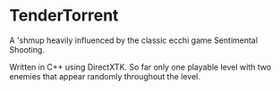 # TenderTorrent

A 'shmup heavily influenced by the classic ecchi game Sentimental Shooting.

Written in C++ using DirectXTK. So far only one playable level with two enemies that appear randomly throughout the level.
